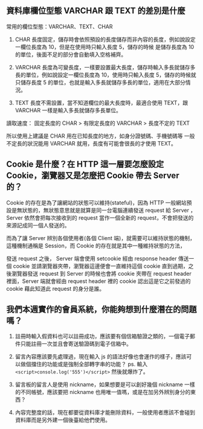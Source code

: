 ## 資料庫欄位型態 VARCHAR 跟 TEXT 的差別是什麼

常用的欄位型態：VARCHAR、TEXT、CHAR

1. CHAR
長度固定，儲存時會依照預設的長度儲存而非內容的長度，例如說設定一欄位長度為 10，但是在使用時只輸入長度 5，儲存的時候
是儲存長度為 10 的單位，後面不足的部分會自動填入空格補齊。

2. VARCHAR 
長度為可變長度，一樣要設置最大長度，儲存時輸入多長就儲存多長的單位，例如說設定一欄位長度為 10，使用時只輸入長度 5，儲存的時候就只儲存長度 5 的單位，也就是輸入多長就儲存多長的單位，適用在大部分情況。

3. TEXT
長度不需設置，當不知道欄位的最大長度時，最適合使用 TEXT，跟 VARCHAR 一樣是輸入多長就儲存多長單位。

讀取速度：
固定長度的 CHAR > 有限定長度的 VARCHAR > 長度不定的 TEXT

所以使用上建議是 CHAR 用在已知長度的地方，如身分證號碼、手機號碼等
一般不定長的狀況能用 VARCHAR 就用，長度有可能會很長的才使用 TEXT。


## Cookie 是什麼？在 HTTP 這一層要怎麼設定 Cookie，瀏覽器又是怎麼把 Cookie 帶去 Server 的？

Cookie 的存在是為了讓網站的狀態可以維持(stateful)，因為 HTTP 一般網站預設是無狀態的，無狀態意思就是就算是同一台電腦連續發送 request 給 Server ，Server 依然會把每次接收到的 request 當作一個全新的 request，不會把發送的來源記成同一個人發送的。

而為了讓 Server 辨別各個使用者(各個 Client 端)，就需要可以維持狀態的機制，這種機制通稱是 Session，而 Cookie 的存在就是其中一種維持狀態的方法，

發送 request 之後， Server 端會使用 setcookie 經由 response header 傳送一個 cookie 並請瀏覽器夾帶，瀏覽器這邊便會一直維持這個 cookie 直到過期，之後瀏覽器發送 request 到 Server 的時候也會將 cookie 夾帶在 request header 裡面，Server 端就會經由 request header 裡的 cookie 認出這是它之前發過的 cookie 藉此知道此 request 的身分是誰。



## 我們本週實作的會員系統，你能夠想到什麼潛在的問題嗎？

1. 註冊時輸入假資料也可以註冊成功，應該要有個信箱驗證之類的，一個電子郵件只能註冊一次並且會寄送驗證碼到電子信箱中。

2. 留言內容應該要先處理過，現在輸入 js 的語法好像也會運作的樣子，應該可以做個擋住的功能或是強制全部轉字串的功能？
ps. 輸入 `<script>console.log('555')</script>` 然後就爆炸了。

3. 留言板的留言人是使用 nickname，如果想要是可以創好幾個 nickname 一樣的不同帳號，應該要把 nickname 也用唯一值嗎，或是在加另外辨別身分的東西？

4. 內容完整度的話，現在都要從資料庫才能刪除資料，一般使用者應該不會碰到資料庫而是另外建一個後臺給他們使用。
